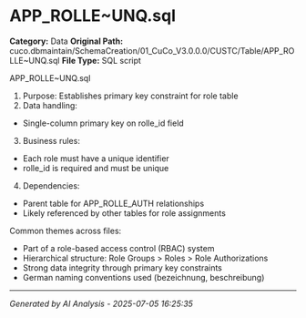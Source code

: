 # APP_ROLLE~UNQ.sql

**Category:** Data
**Original Path:** cuco.dbmaintain/SchemaCreation/01_CuCo_V3.0.0.0/CUSTC/Table/APP_ROLLE~UNQ.sql
**File Type:** SQL script

APP_ROLLE~UNQ.sql
1. Purpose: Establishes primary key constraint for role table
2. Data handling:
- Single-column primary key on rolle_id field
3. Business rules:
- Each role must have a unique identifier
- rolle_id is required and must be unique
4. Dependencies:
- Parent table for APP_ROLLE_AUTH relationships
- Likely referenced by other tables for role assignments

Common themes across files:
- Part of a role-based access control (RBAC) system
- Hierarchical structure: Role Groups > Roles > Role Authorizations
- Strong data integrity through primary key constraints
- German naming conventions used (bezeichnung, beschreibung)

---
*Generated by AI Analysis - 2025-07-05 16:25:35*
